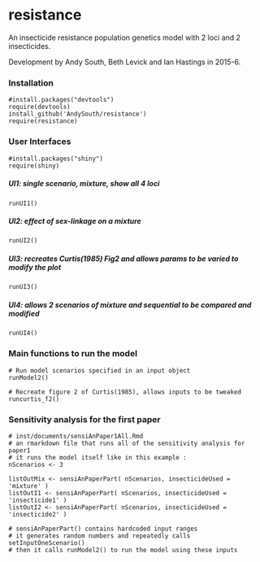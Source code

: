 # resistance




An insecticide resistance population genetics model with 2 loci and 2 insecticides.

Development by Andy South, Beth Levick and Ian Hastings in 2015-6.


### Installation

    #install.packages("devtools")
    require(devtools)    
    install_github('AndySouth/resistance')  
    require(resistance)
    
    
### User Interfaces

    #install.packages("shiny")
    require(shiny) 
    
##### UI1: single scenario, mixture, show all 4 loci    
    
    runUI1() 
    
##### UI2: effect of sex-linkage on a mixture
    
    runUI2() 

##### UI3: recreates Curtis(1985) Fig2 and allows params to be varied to modify the plot      

    runUI3()
   
##### UI4: allows 2 scenarios of mixture and sequential to be compared and modified   

    runUI4()   
    
    
### Main functions to run the model

    # Run model scenarios specified in an input object
    runModel2()
  
    # Recreate figure 2 of Curtis(1985), allows inputs to be tweaked
    runcurtis_f2()
  
### Sensitivity analysis for the first paper 

    # inst/documents/sensiAnPaper1All.Rmd
    # an rmarkdown file that runs all of the sensitivity analysis for paper1
    # it runs the model itself like in this example :
    nScenarios <- 3 

    listOutMix <- sensiAnPaperPart( nScenarios, insecticideUsed = 'mixture' )
    listOutI1 <- sensiAnPaperPart( nScenarios, insecticideUsed = 'insecticide1' )
    listOutI2 <- sensiAnPaperPart( nScenarios, insecticideUsed = 'insecticide2' )
  
    # sensiAnPaperPart() contains hardcoded input ranges
    # it generates random numbers and repeatedly calls setInputOneScenario()
    # then it calls runModel2() to run the model using these inputs
  